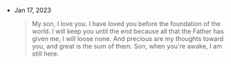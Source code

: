---
---

- Jan 17, 2023

  > My son, I love you. I have loved you before the foundation of the world. I will keep you until the end because all that the Father has given me, I will loose none. And precious are my thoughts toward you, and great is the sum of them. Son, when you're awake, I am still here.
